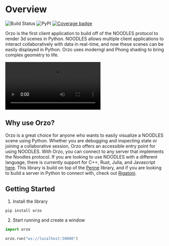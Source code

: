 # Overview

![Build Status](https://github.com/InsightCenterNoodles/Orzo/workflows/CI/badge.svg)
![PyPI](https://img.shields.io/pypi/v/Orzo)
[![Coverage badge](https://img.shields.io/endpoint?url=https://raw.githubusercontent.com/InsightCenterNoodles/Orzo/python-coverage-comment-action-data/endpoint.json&color=red)](https://htmlpreview.github.io/?https://github.com/InsightCenterNoodles/Orzo/blob/python-coverage-comment-action-data/htmlcov/index.html)

Orzo is the first client application to build off of the NOODLES protocol to render 3d scenes in Python. NOODLES allows multiple client
applications to interact collaboratively with data in real-time, and now these scenes can be easily displayed in Python.
Orzo uses moderngl and Phong shading to bring complex geometry to life.

<video autoplay loop src="assets/demo.mov">  video </video> 


## Why use Orzo?

Orzo is a great choice for anyone who wants to easily visualize a NOODLES scene using Python. Whether you are debugging
and inspecting state or joining a collaborative session, Orzo offers an accessible entry point for using NOODLES.
With Orzo, you can connect to any server that implements the Noodles protocol. If you are looking to use NOODLES with 
a different language, there is currently support for C++, Rust, 
Julia, and Javascript [here](https://github.com/InsightCenterNoodles/). This library is build on top of the 
[Penne](https://insightcenternoodles.github.io/Penne/) library, and if you are looking to build a server in Python
to connect with, check out [Rigatoni](https://insightcenternoodles.github.io/Rigatoni/).

## Getting Started
1. Install the library
```bash
pip install orzo
```
2. Start running and create a window
```python
import orzo

orzo.run("ws://localhost:50000")

```